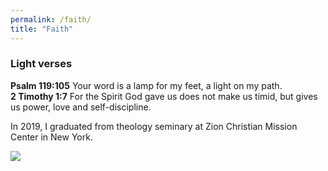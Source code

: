 ```yaml
---
permalink: /faith/
title: "Faith"
---
```


### Light verses
**Psalm 119:105** Your word is a lamp for my feet, a light on my path. \
**2 Timothy 1:7** For the Spirit God gave us does not make us timid, but gives us power, love and self-discipline.

In 2019, I graduated from theology seminary at Zion Christian Mission Center in New York. 

[![](https://markdown-videos.deta.dev/youtube/i5yU0f3cZtE)](https://youtu.be/i5yU0f3cZtE)
